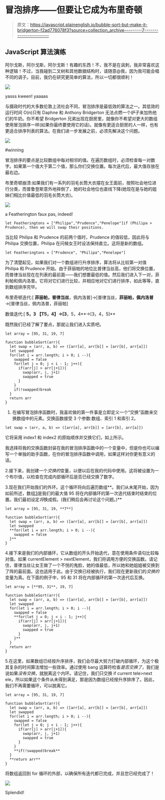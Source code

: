 # 冒泡排序——但要让它成为布里奇顿

> 原文：<https://javascript.plainenglish.io/bubble-sort-but-make-it-bridgerton-f2ad776078f3?source=collection_archive---------7----------------------->

## JavaScript 算法演练

阿尔戈斯，阿尔戈斯，阿尔戈斯！有趣的东西！不，我不是在讽刺，我非常喜欢这种逻辑！不过，当我碰到二叉树和其他数据结构时，请随意@我，因为我可能会唱不同的调子。目前，我仍在研究更简单的算法，所以一切都很顺利！

![](img/c5b419f3a9fe816b887b94ef52c67edf.png)

yasss kween! yaaaas

与摄政时代的大多数伦敦上流社会不同，冒泡排序是最低效的算法之一。其低效的运行时间 O(n)只有 Daphne 和 Anthony Bridgerton 无法点燃一个炉子来加热他们的牛奶。你不希望 Bridgerton 兄弟出现在厨房里，就像你不希望对更大的数组使用冒泡排序一样(如果你最终要使用它的话)。就像有更适合厨房的人一样，也有更适合排序列表的算法。在我们进一步发展之前，必须先解决这个问题。

![](img/6a8d6872f34a55a94d0d953c595d4986.png)

#winning

冒泡排序的要点是比较数组中每对相邻的值。在遍历数组时，必须检查每一对数字。如果第一个值大于第二个值，那么你们交换位置。每次迭代后，最大值存放在最右边。

布里奇顿崩溃:如果我们有一系列的羽毛长筒大衣摆在女王面前，按照社会地位进行分类，而普鲁登斯意外地摔倒了，她的社会地位也直线下降(她现在是与她的姐妹们相比价值最低的羽毛长筒大衣)。

![](img/7ca2bbfad9d5031ce5fb4c5f1eb7202d.png)

a Featherington faux pas, indeed!

```
let Featheringtons = ["Philipa","Prudence","Penelope"]if (Philipa > Prudence), then we will swap their positions. 
```

当比较 Philipa 和 Prudence 的前两个值时，Prudence 的值较低，因此将与 Philipa 交换位置，Philipa 在问候女王时设法保持直立。这将是新的数组。

```
let Featheringtons = ["Prudence", "Philipa","Penelope"]
```

为了清楚起见，如果我们对一个数组进行升序排序，算法将从比较第一对值 Philipa 和 Prudence 开始。由于菲丽帕的地位比普律当丝高，他们将交换位置，而普律当丝现在在列表的最前面——我们想要最低的值。然后我们进入下一对，菲利帕和佩内洛普。它将对它们进行比较，并相应地对它们进行排序，如此等等，直到数组排序完毕。

布里奇顿迭代:[ **菲丽帕，普律当丝**，佩内洛普]→[普律当丝，**菲丽帕，佩内洛普**→[普律当丝，佩内洛普，菲丽帕]

数值迭代:[ **5，3 【T5，4】→[3**，5，4**→[3，4，5]**

既然我们已经了解了要点，那就让我们进入实质吧。

```
let array = [95, 31, 19, 7]

function bubbleSort(arr){
  let swap = (arr, a, b) => ([arr[a], arr[b]] = [arr[b], arr[a]])
  let swapped
  for(let i = arr.length; i > 0; i --){
    swapped = false
    for(let j = 0; j < i - 1; j++){
      if(arr[j] > arr[j+1]){
        swap(arr, j, j+1)
        swapped = true
      }
    }
    if(!swapped)break
  }
  return arr
}
```

1.  在编写冒泡排序函数时，我喜欢做的第一件事是立即定义一个“交换”函数来交换数组中的元素。交换函数接受 3 个参数:数组、索引 1 和索引 2。

```
let swap = (arr, a, b) => ([arr[a], arr[b]] = [arr[b], arr[a]])
```

它将采用 index1 和 index2 的原始顺序并交换它们，如上所示。

我选择将我的交换函数封装在我的冒泡排序函数中的一个变量中，但是你也可以编写一个单独的助手函数，在你的冒泡排序函数中调用，如果这样对你更有意义的话。

2.接下来，我创建一个*交换的*变量，以便以后在我的代码中使用。这将被设置为一个布尔值，以检查在完成内部循环后是否已经交换了数字。

3.现在我们开始我们的外环。这个循环将向后遍历数组**。我们从末尾开始，因为如前所述，数组[3](数组的最后一个索引)是我们的最大值 95 将在内部循环的第一次迭代结束时结束的位置。我们最初设定*将*换成假。(我们稍后会再讨论这个问题。)**

```
let array = [95, 31, 19, **7**]

function bubbleSort(arr){
  let swap = (arr, a, b) => ([arr[a], arr[b]] = [arr[b], arr[a]])
  let swapped
  **for(let i = arr.length; i > 0; i --){
    swapped = false
  }**
}
```

4.接下来是我们的内部循环，它从数组的开头开始迭代，意在使用条件语句比较每对值。如果 currentElement > nextElement，我们将调用方便的交换函数。请记住，普律当丝让女王做了一个不悦的鬼脸，她的值最低，所以她和她姐姐被交换到了阵的最前面。这也适用于此。由于交换已经被执行，我们现在更新我们的*交换的*变量为真。在下面的例子中，95 和 31 将在内部循环的第一次迭代后互换。

```
let array = [**95, 31**, 19, 7]

function bubbleSort(arr){
  let swap = (arr, a, b) => ([arr[a], arr[b]] = [arr[b], arr[a]])
  let swapped
  for(let i = arr.length; i > 0; i --){
    swapped = false
    **for(let j = 0; j < i - 1; j++){
      if(arr[j] > arr[j+1]){
        swap(arr, j, j+1)
        swapped = true
      }
    }**
  }
  return arr
}
```

5.在这里，如果数组已经按升序排序，我们会尽最大努力打破内部循环，为这个极其复杂的时间算法增加一些效率。通过使用 bang 运算符检查*是否交换了*，我们是说如果*没有交换*，就脱离这个内环。请记住，我们只交换 if current tele>next ele，所以如果这个条件从未得到满足，那是因为数组已经按升序排序了。因此，我们不再需要循环，可以脱离它。

```
let array = [95, 31, 19, 7]

function bubbleSort(arr){
  let swap = (arr, a, b) => ([arr[a], arr[b]] = [arr[b], arr[a]])
  let swapped
  for(let i = arr.length; i > 0; i --){
    swapped = false
    for(let j = 0; j < i - 1; j++){
      if(arr[j] > arr[j+1]){
        swap(arr, j, j+1)
        swapped = true
      }
    }
    **if(!swapped)break**
  }
  **return arr**
}
```

将数组返回到 for 循环的外部，以确保所有迭代都已完成，并且您已经完成了！

![](img/4ffba4f8dac716a4207bb96d1da46e51.png)

Splendid!